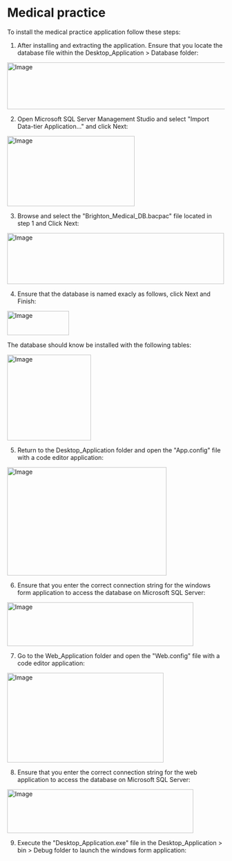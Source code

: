 # Medical practice
To install the medical practice application follow these steps:
1. After installing and extracting the application. Ensure that you locate the database file within the Desktop_Application > Database folder:
<img width="885" height="108" alt="Image" src="https://github.com/user-attachments/assets/9396d0d6-f484-4ec7-b51e-b02571966b88" />

2. Open Microsoft SQL Server Management Studio and select "Import Data-tier Application..." and click Next:
<img width="295" height="162" alt="Image" src="https://github.com/user-attachments/assets/328f62a0-c9d6-40a1-a446-3f7e7d546bb2" />

3. Browse and select the "Brighton_Medical_DB.bacpac" file located in step 1 and Click Next:
<img width="502" height="118" alt="Image" src="https://github.com/user-attachments/assets/2f46733d-d73a-4bff-a0c3-d1f716b047b2" />

4. Ensure that the database is named exacly as follows, click Next and Finish:
<img width="143" height="56" alt="Image" src="https://github.com/user-attachments/assets/c47bb0db-885c-41cd-b2bd-df21b7ec6876" />

The database should know be installed with the following tables:

<img width="194" height="198" alt="Image" src="https://github.com/user-attachments/assets/201e0814-30d5-4d14-9a9c-ab943e184c42" />

5. Return to the Desktop_Application folder and open the "App.config" file with a code editor application:
<img width="369" height="250" alt="Image" src="https://github.com/user-attachments/assets/0c4daee9-da03-4240-9bf8-07b19afef642" />

6. Ensure that you enter the correct connection string for the windows form application to access the database on Microsoft SQL Server:
<img width="431" height="101" alt="Image" src="https://github.com/user-attachments/assets/e6424862-a202-4e45-9854-48ff17e156cb" />

7. Go to the Web_Application folder and open the "Web.config" file with a code editor application:
<img width="362" height="207" alt="Image" src="https://github.com/user-attachments/assets/aa8b64a1-c138-400b-9e36-b87d11a88541" />

8. Ensure that you enter the correct connection string for the web application to access the database on Microsoft SQL Server:
<img width="431" height="101" alt="Image" src="https://github.com/user-attachments/assets/e6424862-a202-4e45-9854-48ff17e156cb" />

9. Execute the "Desktop_Application.exe" file in the Desktop_Application > bin > Debug folder to launch the windows form application:


